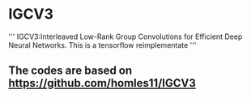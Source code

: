 # IGCV3
'''
IGCV3:Interleaved Low-Rank Group Convolutions for Efficient Deep Neural Networks.
This is a tensorflow reimplementate
'''
## The codes are based on https://github.com/homles11/IGCV3
